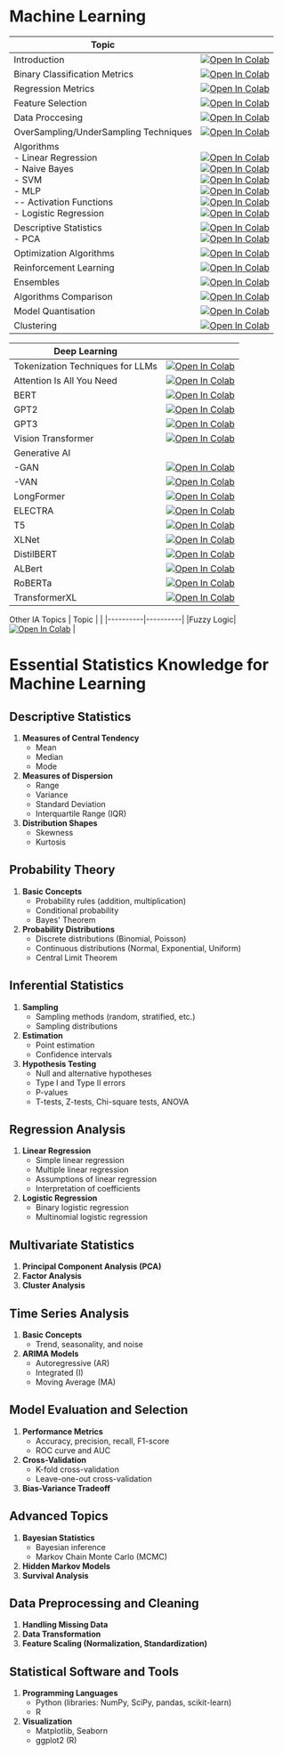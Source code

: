 # Machine Learning

| Topic    |  |
|----------|----------|
| Introduction    | [![Open In Colab](https://colab.research.google.com/assets/colab-badge.svg)](https://colab.research.google.com/drive/16PRcRACSZ5AX1t5nrf4T7pwnBIWgK8ZC)   |
| Binary Classification Metrics    | [![Open In Colab](https://colab.research.google.com/assets/colab-badge.svg)](https://colab.research.google.com/drive/1W26IIq5MJvuBGcNDCM7ESJrK7LCsBq3U#scrollTo=twCnJXCJin1I)   |
| Regression Metrics    | [![Open In Colab](https://colab.research.google.com/assets/colab-badge.svg)](https://colab.research.google.com/drive/1WKjXGtlvcmrC57ongV188Q4I5YgG8ur7)   |
| Feature Selection | [![Open In Colab](https://colab.research.google.com/assets/colab-badge.svg)](https://colab.research.google.com/drive/1Eo19OeyI2yUfo5QZVgqEsA5vLChaccbg)   |
|Data Proccesing| [![Open In Colab](https://colab.research.google.com/assets/colab-badge.svg)](https://colab.research.google.com/drive/1yFf1Fr0Eg4c9sNjDdmN6B036AWNOH5bw#scrollTo=s-hwqk4YLn-b)|
| OverSampling/UnderSampling Techniques | [![Open In Colab](https://colab.research.google.com/assets/colab-badge.svg)](https://colab.research.google.com/drive/1sWsuKetMHGGSKFgNhevKfXa0UqyVp7Sm#scrollTo=w4Q1QdYb4IAR)|
|Algorithms <br> - Linear Regression <br> - Naive Bayes <br> - SVM  <br> - MLP   <br> -- Activation Functions   <br> - Logistic Regression |<br> [![Open In Colab](https://colab.research.google.com/assets/colab-badge.svg)](https://colab.research.google.com/drive/1OurOAF0sJ7LQcLVNm-UK1ucqOpKPaTOL) <br>  [![Open In Colab](https://colab.research.google.com/assets/colab-badge.svg)](https://colab.research.google.com/drive/1XanQhHwJ1Ba0PWkJtH7HdJmncifJwKzl#scrollTo=pKWbqeOxfqUR) <br>  [![Open In Colab](https://colab.research.google.com/assets/colab-badge.svg)](https://colab.research.google.com/drive/1yjdAzXWIvchhAjVFQnGm8KJUpsdydKB1#scrollTo=_LaHSNxdSPpF) <br>  [![Open In Colab](https://colab.research.google.com/assets/colab-badge.svg)](https://colab.research.google.com/drive/15hRBCpb03_ylINtgwcR615ZvuUF92xx4#scrollTo=0KNnqYXkkU5d)<br> [![Open In Colab](https://colab.research.google.com/assets/colab-badge.svg)](https://colab.research.google.com/drive/1gmYyh3w_lNCIYzhW0J3nXxkZoXAiiy4U) <br>  [![Open In Colab](https://colab.research.google.com/assets/colab-badge.svg)](https://colab.research.google.com/drive/1yPGCUTkgNhaLrijBECem6lDoTp09iR5Q#scrollTo=16ure48L9Kz2)|
|Descriptive Statistics <br> - PCA| [![Open In Colab](https://colab.research.google.com/assets/colab-badge.svg)](https://colab.research.google.com/drive/1BerKC7Lj9Zljgusnmno8-Wtcsu9SVVTW#scrollTo=Ps3Xz_911Xid) <br> [![Open In Colab](https://colab.research.google.com/assets/colab-badge.svg)](https://colab.research.google.com/drive/1YiiM28BE7AMj-jYxy8HAlZ8nMXZlTtxq)|
|Optimization Algorithms| [![Open In Colab](https://colab.research.google.com/assets/colab-badge.svg)](https://colab.research.google.com/drive/1xUZ8t8cEwCTnI8_o0vzy-KzPFR_rOGYD#scrollTo=qtVfnLJRc2zH) |
|Reinforcement Learning|[![Open In Colab](https://colab.research.google.com/assets/colab-badge.svg)](https://colab.research.google.com/drive/1kOH8ArEme3ZKpzhz3s4n7vl8AwJhTvyU#scrollTo=zCwUb2xrP0p8)|
|Ensembles|[![Open In Colab](https://colab.research.google.com/assets/colab-badge.svg)](https://colab.research.google.com/drive/18CWQAdIPE3-H7K0Rybgisg6aukRgjM6D)|
|Algorithms Comparison|[![Open In Colab](https://colab.research.google.com/assets/colab-badge.svg)](https://colab.research.google.com/drive/1ptopv_GnAqwNgshMpc1y809ZR8zRaZH9#scrollTo=db9qnn9QlRoJ)|
|Model Quantisation|[![Open In Colab](https://colab.research.google.com/assets/colab-badge.svg)](https://colab.research.google.com/drive/1aea9fYMrEJmpBWFL_vbLuHZU-Ef9R7Ks#scrollTo=b8226125)|
|Clustering|[![Open In Colab](https://colab.research.google.com/assets/colab-badge.svg)](https://colab.research.google.com/drive/14uD4jk5skIeUbY0AtfXkQQFJMTgmTBTq#scrollTo=IUiV_cVtb19p)|

| Deep Learning    |  |
|----------|----------|
|Tokenization Techniques for LLMs | [![Open In Colab](https://colab.research.google.com/assets/colab-badge.svg)](https://colab.research.google.com/drive/1u5uq8ZCw55yy6fe-XbN_OxPaYDvPVTgM#scrollTo=c493c8d8) |
|Attention Is All You Need | [![Open In Colab](https://colab.research.google.com/assets/colab-badge.svg)](https://colab.research.google.com/drive/1mZjsGRxi1Y7GKnN9XZQUanqSZBk6jaiX#scrollTo=KW2OJmIgmm5U) |
|BERT| [![Open In Colab](https://colab.research.google.com/assets/colab-badge.svg)](https://colab.research.google.com/drive/1Mu6O83bqZXDftbmQvqbcwcYI33fN2q-Y#scrollTo=cnBgNZmw7JAC)|
|GPT2 | [![Open In Colab](https://colab.research.google.com/assets/colab-badge.svg)](https://colab.research.google.com/drive/1-vop-2ISlC6TzyhskSnnwxyvnq6U4XLN#scrollTo=ELK0cCF56x6b) |
|GPT3 | [![Open In Colab](https://colab.research.google.com/assets/colab-badge.svg)](https://colab.research.google.com/drive/1JiVeJ9fNtvgKw2Axpo4Vt2KpTxpvsycQ#scrollTo=mf6WVGVBP1cq) |
|Vision Transformer| [![Open In Colab](https://colab.research.google.com/assets/colab-badge.svg)](https://colab.research.google.com/drive/1bGejvijRNmzck5R4A1Jr7GYV11kXg5jo)|
|Generative AI||
|-GAN| [![Open In Colab](https://colab.research.google.com/assets/colab-badge.svg)](https://colab.research.google.com/drive/15D7og4emQwY6t7carIBgfQk9IrylVApM#scrollTo=xJ4M6VloUBy5)|
|-VAN| [![Open In Colab](https://colab.research.google.com/assets/colab-badge.svg)](https://colab.research.google.com/drive/1V7Jj9lzKoMp1hEqG1TDxrCfry71zdtPz#scrollTo=7Ofb6lA2UoiL)|
|LongFormer|  [![Open In Colab](https://colab.research.google.com/assets/colab-badge.svg)](https://colab.research.google.com/drive/17jxyfvtvzd94d3jiGCwy9OPHYTWQn6DE)|
|ELECTRA|[![Open In Colab](https://colab.research.google.com/assets/colab-badge.svg)](https://colab.research.google.com/drive/1VR-U7js60JG6coKh2CQ7dz-NbPNnFp2C)|
|T5| [![Open In Colab](https://colab.research.google.com/assets/colab-badge.svg)](https://colab.research.google.com/drive/1uGhBKw473thcZw2l26h1BsX6A2cW28YH) |
|XLNet| [![Open In Colab](https://colab.research.google.com/assets/colab-badge.svg)](https://colab.research.google.com/drive/1239p3Y0O5zHv3SPP-FKIM73mKvJ-WZyr) |
|DistilBERT| [![Open In Colab](https://colab.research.google.com/assets/colab-badge.svg)](https://colab.research.google.com/drive/1RYJ8TClaLH1plwQDSdakM_jac5--bNd4) |
|ALBert|[![Open In Colab](https://colab.research.google.com/assets/colab-badge.svg)](https://colab.research.google.com/drive/1Tn8rb42YNOOsUNJsdqPiseDdAeF72BJy) |
|RoBERTa| [![Open In Colab](https://colab.research.google.com/assets/colab-badge.svg)](https://colab.research.google.com/drive/1mZ86wO43EHqKg9JDSwMeXdsoIuwdAy5z) |
|TransformerXL| [![Open In Colab](https://colab.research.google.com/assets/colab-badge.svg)](https://colab.research.google.com/drive/1h0O9lt5Goc88PpK5oudWXA2pN5vmhLhF) |

Other IA Topics
| Topic    |  |
|----------|----------|
|Fuzzy Logic|[![Open In Colab](https://colab.research.google.com/assets/colab-badge.svg)](https://colab.research.google.com/drive/1NKjIoaK-esGZ5sBKjb9m4SABPJ-kG9Im) |


# Essential Statistics Knowledge for Machine Learning

## Descriptive Statistics
1. **Measures of Central Tendency**
   - Mean
   - Median
   - Mode
2. **Measures of Dispersion**
   - Range
   - Variance
   - Standard Deviation
   - Interquartile Range (IQR)
3. **Distribution Shapes**
   - Skewness
   - Kurtosis

## Probability Theory
1. **Basic Concepts**
   - Probability rules (addition, multiplication)
   - Conditional probability
   - Bayes' Theorem
2. **Probability Distributions**
   - Discrete distributions (Binomial, Poisson)
   - Continuous distributions (Normal, Exponential, Uniform)
   - Central Limit Theorem

## Inferential Statistics
1. **Sampling**
   - Sampling methods (random, stratified, etc.)
   - Sampling distributions
2. **Estimation**
   - Point estimation
   - Confidence intervals
3. **Hypothesis Testing**
   - Null and alternative hypotheses
   - Type I and Type II errors
   - P-values
   - T-tests, Z-tests, Chi-square tests, ANOVA

## Regression Analysis
1. **Linear Regression**
   - Simple linear regression
   - Multiple linear regression
   - Assumptions of linear regression
   - Interpretation of coefficients
2. **Logistic Regression**
   - Binary logistic regression
   - Multinomial logistic regression

## Multivariate Statistics
1. **Principal Component Analysis (PCA)**
2. **Factor Analysis**
3. **Cluster Analysis**

## Time Series Analysis
1. **Basic Concepts**
   - Trend, seasonality, and noise
2. **ARIMA Models**
   - Autoregressive (AR)
   - Integrated (I)
   - Moving Average (MA)

## Model Evaluation and Selection
1. **Performance Metrics**
   - Accuracy, precision, recall, F1-score
   - ROC curve and AUC
2. **Cross-Validation**
   - K-fold cross-validation
   - Leave-one-out cross-validation
3. **Bias-Variance Tradeoff**

## Advanced Topics
1. **Bayesian Statistics**
   - Bayesian inference
   - Markov Chain Monte Carlo (MCMC)
2. **Hidden Markov Models**
3. **Survival Analysis**

## Data Preprocessing and Cleaning
1. **Handling Missing Data**
2. **Data Transformation**
3. **Feature Scaling (Normalization, Standardization)**

## Statistical Software and Tools
1. **Programming Languages**
   - Python (libraries: NumPy, SciPy, pandas, scikit-learn)
   - R
2. **Visualization**
   - Matplotlib, Seaborn
   - ggplot2 (R)
